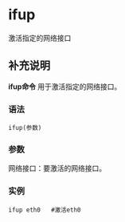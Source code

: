 #  ifup

激活指定的网络接口

##  补充说明

**ifup命令** 用于激活指定的网络接口。

###  语法

    
    
    ifup(参数)
    

###  参数

网络接口：要激活的网络接口。

###  实例

    
    
    ifup eth0   #激活eth0
    

